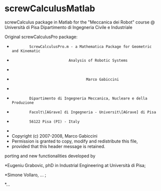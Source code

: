 # screwCalculusMatlab
screwCalculus package in Matlab for the "Meccanica dei Robot" course @ Università di Pisa Dipartimento di Ingegneria Civile e Industriale

Original screwCalculusPro package:

*             ScrewCalculusPro.m - a Mathematica Package for Geometric and Kinematic
*                               Analysis of Robotic Systems
*
*                                       Marco Gabiccini
*
*             Dipartimento di Ingegneria Meccanica, Nucleare e della Produzione
*             Facolt\[AGrave] di Ingegneria - Universit\[AGrave] di Pisa
*             56122 Pisa (PI) - Italy
*
*  Copyright (c) 2007-2008, Marco Gabiccini
*  Permission is granted to copy, modify and redistribute this file,
*  provided that this header message is retained. 

porting and new functionalities developed by 

*Eugeniu Grabovic, phD in Industrial Engineering at Università di Pisa;

*Simone Vollaro, ... ;

*...
